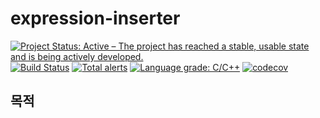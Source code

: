 # expression-inserter

[![Project Status: Active – The project has reached a stable, usable state and is being actively developed.](https://www.repostatus.org/badges/latest/active.svg)](https://www.repostatus.org/#active)
[![Build Status](https://travis-ci.org/juhyun-nam/expression-inserter.svg?branch=master)](https://travis-ci.org/juhyun-nam/expression-inserter)
[![Total alerts](https://img.shields.io/lgtm/alerts/g/juhyun-nam/expression-inserter.svg?logo=lgtm&logoWidth=18)](https://lgtm.com/projects/g/juhyun-nam/expression-inserter/alerts/)
[![Language grade: C/C++](https://img.shields.io/lgtm/grade/cpp/g/juhyun-nam/expression-inserter.svg?logo=lgtm&logoWidth=18)](https://lgtm.com/projects/g/juhyun-nam/expression-inserter/context:cpp)
[![codecov](https://codecov.io/gh/juhyun-nam/expression-inserter/branch/master/graph/badge.svg)](https://codecov.io/gh/juhyun-nam/expression-inserter)

## 목적
